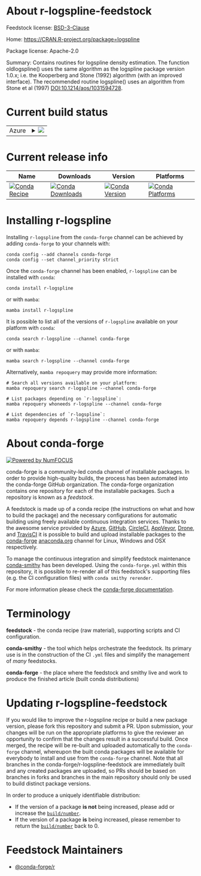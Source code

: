About r-logspline-feedstock
===========================

Feedstock license: [BSD-3-Clause](https://github.com/conda-forge/r-logspline-feedstock/blob/main/LICENSE.txt)

Home: https://CRAN.R-project.org/package=logspline

Package license: Apache-2.0

Summary: Contains routines for logspline density estimation. The function oldlogspline() uses the same algorithm as the logspline package version 1.0.x; i.e. the Kooperberg and Stone (1992)  algorithm (with an improved interface).  The recommended routine logspline() uses an algorithm from Stone et al (1997)  <DOI:10.1214/aos/1031594728>.

Current build status
====================


<table>
    
  <tr>
    <td>Azure</td>
    <td>
      <details>
        <summary>
          <a href="https://dev.azure.com/conda-forge/feedstock-builds/_build/latest?definitionId=5082&branchName=main">
            <img src="https://dev.azure.com/conda-forge/feedstock-builds/_apis/build/status/r-logspline-feedstock?branchName=main">
          </a>
        </summary>
        <table>
          <thead><tr><th>Variant</th><th>Status</th></tr></thead>
          <tbody><tr>
              <td>linux_64_r_base4.2</td>
              <td>
                <a href="https://dev.azure.com/conda-forge/feedstock-builds/_build/latest?definitionId=5082&branchName=main">
                  <img src="https://dev.azure.com/conda-forge/feedstock-builds/_apis/build/status/r-logspline-feedstock?branchName=main&jobName=linux&configuration=linux%20linux_64_r_base4.2" alt="variant">
                </a>
              </td>
            </tr><tr>
              <td>linux_64_r_base4.3</td>
              <td>
                <a href="https://dev.azure.com/conda-forge/feedstock-builds/_build/latest?definitionId=5082&branchName=main">
                  <img src="https://dev.azure.com/conda-forge/feedstock-builds/_apis/build/status/r-logspline-feedstock?branchName=main&jobName=linux&configuration=linux%20linux_64_r_base4.3" alt="variant">
                </a>
              </td>
            </tr><tr>
              <td>osx_64_r_base4.2</td>
              <td>
                <a href="https://dev.azure.com/conda-forge/feedstock-builds/_build/latest?definitionId=5082&branchName=main">
                  <img src="https://dev.azure.com/conda-forge/feedstock-builds/_apis/build/status/r-logspline-feedstock?branchName=main&jobName=osx&configuration=osx%20osx_64_r_base4.2" alt="variant">
                </a>
              </td>
            </tr><tr>
              <td>osx_64_r_base4.3</td>
              <td>
                <a href="https://dev.azure.com/conda-forge/feedstock-builds/_build/latest?definitionId=5082&branchName=main">
                  <img src="https://dev.azure.com/conda-forge/feedstock-builds/_apis/build/status/r-logspline-feedstock?branchName=main&jobName=osx&configuration=osx%20osx_64_r_base4.3" alt="variant">
                </a>
              </td>
            </tr><tr>
              <td>win_64</td>
              <td>
                <a href="https://dev.azure.com/conda-forge/feedstock-builds/_build/latest?definitionId=5082&branchName=main">
                  <img src="https://dev.azure.com/conda-forge/feedstock-builds/_apis/build/status/r-logspline-feedstock?branchName=main&jobName=win&configuration=win%20win_64_" alt="variant">
                </a>
              </td>
            </tr>
          </tbody>
        </table>
      </details>
    </td>
  </tr>
</table>

Current release info
====================

| Name | Downloads | Version | Platforms |
| --- | --- | --- | --- |
| [![Conda Recipe](https://img.shields.io/badge/recipe-r--logspline-green.svg)](https://anaconda.org/conda-forge/r-logspline) | [![Conda Downloads](https://img.shields.io/conda/dn/conda-forge/r-logspline.svg)](https://anaconda.org/conda-forge/r-logspline) | [![Conda Version](https://img.shields.io/conda/vn/conda-forge/r-logspline.svg)](https://anaconda.org/conda-forge/r-logspline) | [![Conda Platforms](https://img.shields.io/conda/pn/conda-forge/r-logspline.svg)](https://anaconda.org/conda-forge/r-logspline) |

Installing r-logspline
======================

Installing `r-logspline` from the `conda-forge` channel can be achieved by adding `conda-forge` to your channels with:

```
conda config --add channels conda-forge
conda config --set channel_priority strict
```

Once the `conda-forge` channel has been enabled, `r-logspline` can be installed with `conda`:

```
conda install r-logspline
```

or with `mamba`:

```
mamba install r-logspline
```

It is possible to list all of the versions of `r-logspline` available on your platform with `conda`:

```
conda search r-logspline --channel conda-forge
```

or with `mamba`:

```
mamba search r-logspline --channel conda-forge
```

Alternatively, `mamba repoquery` may provide more information:

```
# Search all versions available on your platform:
mamba repoquery search r-logspline --channel conda-forge

# List packages depending on `r-logspline`:
mamba repoquery whoneeds r-logspline --channel conda-forge

# List dependencies of `r-logspline`:
mamba repoquery depends r-logspline --channel conda-forge
```


About conda-forge
=================

[![Powered by
NumFOCUS](https://img.shields.io/badge/powered%20by-NumFOCUS-orange.svg?style=flat&colorA=E1523D&colorB=007D8A)](https://numfocus.org)

conda-forge is a community-led conda channel of installable packages.
In order to provide high-quality builds, the process has been automated into the
conda-forge GitHub organization. The conda-forge organization contains one repository
for each of the installable packages. Such a repository is known as a *feedstock*.

A feedstock is made up of a conda recipe (the instructions on what and how to build
the package) and the necessary configurations for automatic building using freely
available continuous integration services. Thanks to the awesome service provided by
[Azure](https://azure.microsoft.com/en-us/services/devops/), [GitHub](https://github.com/),
[CircleCI](https://circleci.com/), [AppVeyor](https://www.appveyor.com/),
[Drone](https://cloud.drone.io/welcome), and [TravisCI](https://travis-ci.com/)
it is possible to build and upload installable packages to the
[conda-forge](https://anaconda.org/conda-forge) [anaconda.org](https://anaconda.org/)
channel for Linux, Windows and OSX respectively.

To manage the continuous integration and simplify feedstock maintenance
[conda-smithy](https://github.com/conda-forge/conda-smithy) has been developed.
Using the ``conda-forge.yml`` within this repository, it is possible to re-render all of
this feedstock's supporting files (e.g. the CI configuration files) with ``conda smithy rerender``.

For more information please check the [conda-forge documentation](https://conda-forge.org/docs/).

Terminology
===========

**feedstock** - the conda recipe (raw material), supporting scripts and CI configuration.

**conda-smithy** - the tool which helps orchestrate the feedstock.
                   Its primary use is in the construction of the CI ``.yml`` files
                   and simplify the management of *many* feedstocks.

**conda-forge** - the place where the feedstock and smithy live and work to
                  produce the finished article (built conda distributions)


Updating r-logspline-feedstock
==============================

If you would like to improve the r-logspline recipe or build a new
package version, please fork this repository and submit a PR. Upon submission,
your changes will be run on the appropriate platforms to give the reviewer an
opportunity to confirm that the changes result in a successful build. Once
merged, the recipe will be re-built and uploaded automatically to the
`conda-forge` channel, whereupon the built conda packages will be available for
everybody to install and use from the `conda-forge` channel.
Note that all branches in the conda-forge/r-logspline-feedstock are
immediately built and any created packages are uploaded, so PRs should be based
on branches in forks and branches in the main repository should only be used to
build distinct package versions.

In order to produce a uniquely identifiable distribution:
 * If the version of a package **is not** being increased, please add or increase
   the [``build/number``](https://docs.conda.io/projects/conda-build/en/latest/resources/define-metadata.html#build-number-and-string).
 * If the version of a package **is** being increased, please remember to return
   the [``build/number``](https://docs.conda.io/projects/conda-build/en/latest/resources/define-metadata.html#build-number-and-string)
   back to 0.

Feedstock Maintainers
=====================

* [@conda-forge/r](https://github.com/conda-forge/r/)

